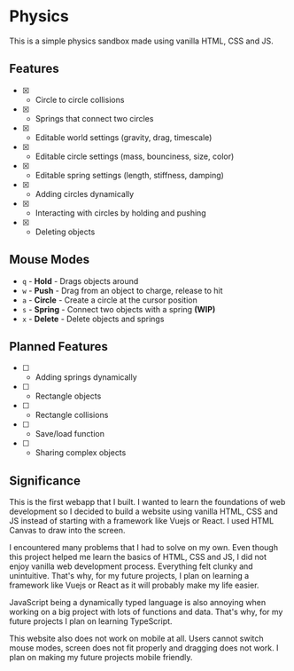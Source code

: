 # Physics

This is a simple physics sandbox made using vanilla HTML, CSS and JS. 

## Features
- [x] - Circle to circle collisions
- [x] - Springs that connect two circles
- [x] - Editable world settings (gravity, drag, timescale)
- [x] - Editable circle settings (mass, bounciness, size, color)
- [x] - Editable spring settings (length, stiffness, damping)
- [x] - Adding circles dynamically
- [x] - Interacting with circles by holding and pushing
- [x] - Deleting objects

## Mouse Modes
* `q` - **Hold** - Drags objects around
* `w` - **Push** - Drag from an object to charge, release to hit
* `a` - **Circle** - Create a circle at the cursor position
* `s` - **Spring** - Connect two objects with a spring **(WIP)**
* `x` - **Delete** - Delete objects and springs

## Planned Features
- [ ] - Adding springs dynamically
- [ ] - Rectangle objects
- [ ] - Rectangle collisions
- [ ] - Save/load function
- [ ] - Sharing complex objects

## Significance
This is the first webapp that I built. I wanted to learn the foundations of web development so I decided to build a website using vanilla HTML, CSS and JS instead of starting with a framework like Vuejs or React. I used HTML Canvas to draw into the screen.

I encountered many problems that I had to solve on my own. Even though this project helped me learn the basics of HTML, CSS and JS, I did not enjoy vanilla web development process. Everything felt clunky and unintuitive. That's why, for my future projects, I plan on learning a framework like Vuejs or React as it will probably make my life easier. 

JavaScript being a dynamically typed language is also annoying when working on a big project with lots of functions and data. That's why, for my future projects I plan on learning TypeScript.

This website also does not work on mobile at all. Users cannot switch mouse modes, screen does not fit properly and dragging does not work. I plan on making my future projects mobile friendly.
